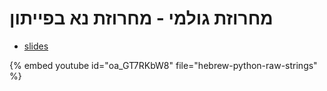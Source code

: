 # מחרוזת גולמי - מחרוזת נא בפייתון


* [slides](https://code-maven.com/slides/python-programming/raw-strings)

{% embed youtube id="oa_GT7RKbW8" file="hebrew-python-raw-strings" %}

